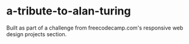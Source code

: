 # a-tribute-to-alan-turing
Built as part of a challenge from freecodecamp.com's responsive web design projects section.
